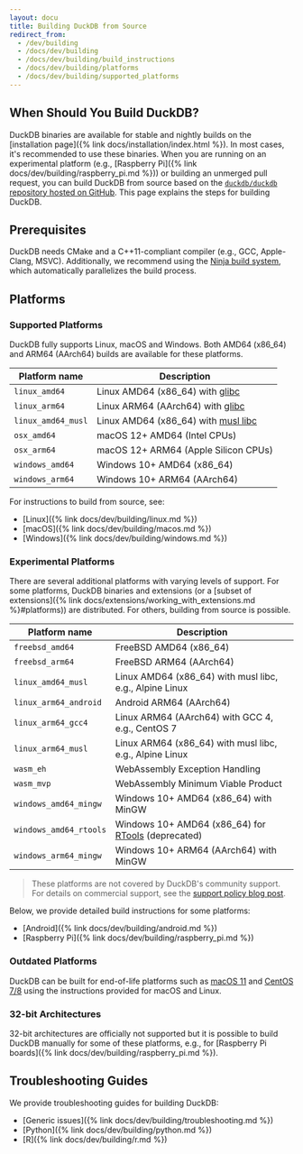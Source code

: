 ```yaml
---
layout: docu
title: Building DuckDB from Source
redirect_from:
  - /dev/building
  - /docs/dev/building
  - /docs/dev/building/build_instructions
  - /docs/dev/building/platforms
  - /docs/dev/building/supported_platforms
---
```


## When Should You Build DuckDB?

DuckDB binaries are available for stable and nightly builds on the [installation page]({% link docs/installation/index.html %}).
In most cases, it's recommended to use these binaries.
When you are running on an experimental platform (e.g., [Raspberry Pi]({% link docs/dev/building/raspberry_pi.md %})) or building an unmerged pull request,
you can build DuckDB from source based on the [`duckdb/duckdb` repository hosted on GitHub](https://github.com/duckdb/duckdb/).
This page explains the steps for building DuckDB.

## Prerequisites

DuckDB needs CMake and a C++11-compliant compiler (e.g., GCC, Apple-Clang, MSVC).
Additionally, we recommend using the [Ninja build system](https://ninja-build.org/), which automatically parallelizes the build process.

## Platforms

### Supported Platforms

DuckDB fully supports Linux, macOS and Windows. Both AMD64 (x86_64) and ARM64 (AArch64) builds are available for these platforms.

| Platform name      | Description                                                            |
|--------------------|------------------------------------------------------------------------|
| `linux_amd64`      | Linux AMD64 (x86_64) with [glibc](https://www.gnu.org/software/libc/)  |
| `linux_arm64`      | Linux ARM64 (AArch64) with [glibc](https://www.gnu.org/software/libc/) |
| `linux_amd64_musl` | Linux AMD64 (x86_64) with [musl libc](https://www.musl-libc.org/)      |
| `osx_amd64`        | macOS 12+ AMD64 (Intel CPUs)                                           |
| `osx_arm64`        | macOS 12+ ARM64 (Apple Silicon CPUs)                                   |
| `windows_amd64`    | Windows 10+ AMD64 (x86_64)                                             |
| `windows_arm64`    | Windows 10+ ARM64 (AArch64)                                            |

For instructions to build from source, see:

* [Linux]({% link docs/dev/building/linux.md %})
* [macOS]({% link docs/dev/building/macos.md %})
* [Windows]({% link docs/dev/building/windows.md %})

### Experimental Platforms

There are several additional platforms with varying levels of support.
For some platforms, DuckDB binaries and extensions (or a [subset of extensions]({% link docs/extensions/working_with_extensions.md %}#platforms)) are distributed. For others, building from source is possible.

| Platform name          | Description                                                                                          |
|------------------------|------------------------------------------------------------------------------------------------------|
| `freebsd_amd64`        | FreeBSD AMD64 (x86_64)                                                                               |
| `freebsd_arm64`        | FreeBSD ARM64 (AArch64)                                                                              |
| `linux_amd64_musl`     | Linux AMD64 (x86_64) with musl libc, e.g., Alpine Linux                                              |
| `linux_arm64_android`  | Android ARM64 (AArch64)                                                                              |
| `linux_arm64_gcc4`     | Linux ARM64 (AArch64) with GCC 4, e.g., CentOS 7                                                     |
| `linux_arm64_musl`     | Linux ARM64 (x86_64) with musl libc, e.g., Alpine Linux                                              |
| `wasm_eh`              | WebAssembly Exception Handling                                                                       |
| `wasm_mvp`             | WebAssembly Minimum Viable Product                                                                   |
| `windows_amd64_mingw`  | Windows 10+ AMD64 (x86_64) with MinGW                                                                |
| `windows_amd64_rtools` | Windows 10+ AMD64 (x86_64) for [RTools](https://cran.r-project.org/bin/windows/Rtools/) (deprecated) |
| `windows_arm64_mingw`  | Windows 10+ ARM64 (AArch64) with MinGW                                                               |

> These platforms are not covered by DuckDB's community support. For details on commercial support, see the [support policy blog post](https://duckdblabs.com/news/2023/10/02/support-policy#platforms).

Below, we provide detailed build instructions for some platforms:

* [Android]({% link docs/dev/building/android.md %})
* [Raspberry Pi]({% link docs/dev/building/raspberry_pi.md %})

### Outdated Platforms

DuckDB can be built for end-of-life platforms such as [macOS 11](https://endoflife.date/macos) and [CentOS 7/8](https://endoflife.date/centos) using the instructions provided for macOS and Linux.

### 32-bit Architectures

32-bit architectures are officially not supported but it is possible to build DuckDB manually for some of these platforms, e.g., for [Raspberry Pi boards]({% link docs/dev/building/raspberry_pi.md %}).

## Troubleshooting Guides

We provide troubleshooting guides for building DuckDB:

* [Generic issues]({% link docs/dev/building/troubleshooting.md %})
* [Python]({% link docs/dev/building/python.md %})
* [R]({% link docs/dev/building/r.md %})
